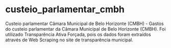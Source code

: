 # custeio_parlamentar_cmbh
Custeio parlamentar Câmara Municipal de Belo Horizonte (CMBH) - Gastos do custeio parlamentar da Câmara Municipal de Belo Horizonte (CMBH). Foi utilizado Transparência Ativa Forçada, pois os dados foram extraídos através de Web Scraping no site de transparência municipal.
